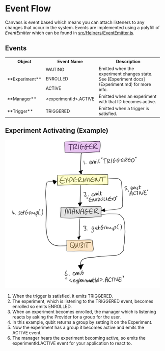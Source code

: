 # Event Flow
Canvass is event based which means you can attach listeners to any changes that occur in the system. Events are implemented using a polyfill of *EventEmitter* which can be found in [src/Helpers/EventEmitter.js](../src/Helpers/EventEmitter.js).

## Events

<table>
  <tr>
    <th>Object</th>
    <th>Event Name</th>
    <th>Description</th>
  </tr>

  <tr>
    <td rowspan="3">**Experiment**</td>
    <td>WAITING</td>
    <td rowspan="3">Emitted when the experiment changes state. See [Experiment docs](Experiment.md) for more info.</td>
  </tr>
  <tr>
    <td>ENROLLED</td>
  </tr>
  <tr>
    <td>ACTIVE</td>
  </tr>

  <tr>
    <td>**Manager**</td>
    <td>&lt;experimentId&gt;.ACTIVE</td>
    <td>Emitted when an experiment with that ID becomes active.</td>
  </tr>

  <tr>
    <td>**Trigger**</td>
    <td>TRIGGERED</td>
    <td>Emitted when a trigger is satisfied.</td>
  </tr>

</table>

## Experiment Activating (Example)
![Experiment Activating Event Flow Example](images/eventflowexample.png "Experiment Activating Event Flow Example")

1. When the trigger is satisfied, it emits TRIGGERED.
2. The experiment, which is listening to the TRIGGERED event, becomes enrolled so emits ENROLLED.
3. When an experiment becomes enrolled, the manager which is listening reacts by asking the Provider for a group for the user.
4. In this example, qubit returns a group by setting it on the Experiment.
5. Now the experiment has a group it becomes active and emits the ACTIVE event.
6. The manager hears the experiment becoming active, so emits the experimentId.ACTIVE event for your application to react to.
